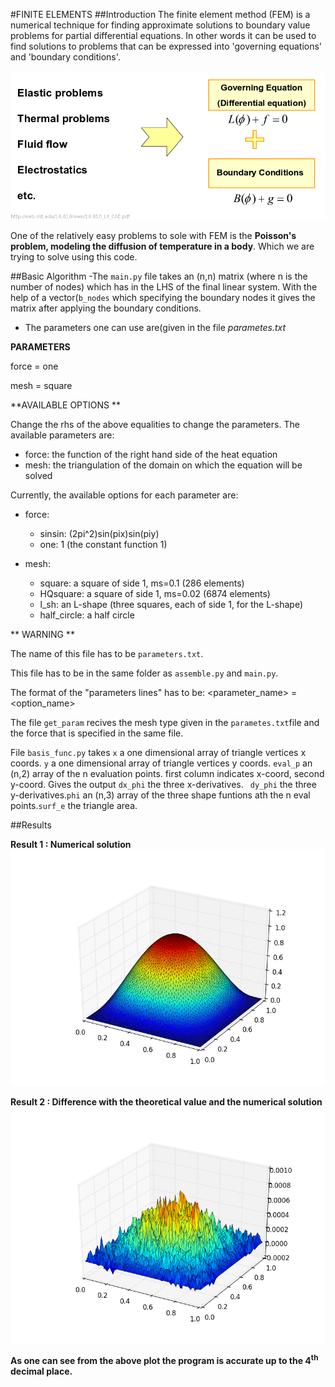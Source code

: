 #FINITE ELEMENTS
##Introduction
The finite element method (FEM) is a numerical technique for finding approximate solutions to boundary value problems for partial differential equations. In other words it can be used to find solutions to problems that can be expressed into 'governing equations' and 'boundary conditions'.


![theory](images/fem.png?raw=true)


One of the relatively easy problems to sole with FEM is the **Poisson's problem, modeling the diffusion of temperature in a body**. Which we are trying to solve using this code.

##Basic Algorithm
-The `main.py` file takes an (n,n) matrix (where n is the number of nodes) which has in the LHS of the final linear system. With the help of a vector(`b_nodes` which specifying the boundary nodes it gives the matrix after applying the boundary conditions.

- The parameters one can use are(given in the file _parametes.txt_

**PARAMETERS**

force = one

mesh = square

**AVAILABLE OPTIONS **

Change the rhs of the above equalities to change the parameters.
The available parameters are:

- force: the function of the right hand side of the heat equation
- mesh: the triangulation of the domain on which the equation will be solved

Currently, the available options for each parameter are:

- force:
    - sinsin: (2pi^2)sin(pix)sin(piy)
    - one: 1 (the constant function 1)

- mesh:
    - square: a square of side 1, ms=0.1 (286 elements)
    - HQsquare: a square of side 1, ms=0.02 (6874 elements)
    - l\_sh: an L-shape (three squares, each of side 1, for the L-shape)
    - half\_circle: a half circle

** WARNING **

The name of this file has to be `parameters.txt`.

This file has to be in the same folder as `assemble.py` and `main.py`.

The format of the "parameters lines" has to be: <parameter\_name> = <option\_name>

The file `get_param` recives the mesh type given in the `parametes.txt`file and the force that is specified in the same file.

File `basis_func.py` takes `x` a  one dimensional array of triangle vertices x coords. `y` a one dimensional array of triangle vertices y coords. `eval_p` an (n,2) array of the n evaluation points. first column indicates x-coord, second y-coord. Gives the output `dx_phi` the three x-derivatives. ` dy_phi` the three y-derivatives.`phi` an (n,3) array of the three shape funtions ath the n eval points.`surf_e` the triangle area.


##Results

**Result 1 : Numerical solution**
![theory](images/solution_with_forcing.png?raw=true)


**Result 2 : Difference with the theoretical value and the numerical solution**
![theory](images/difference_from_actual_solution.png?raw=true)


**As one can see from the above plot the program is accurate up to the 4<sup>th</sup> decimal place.**


